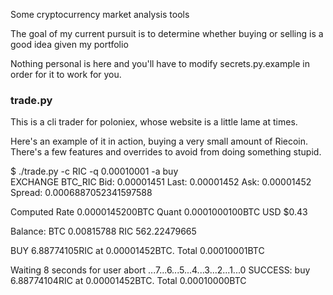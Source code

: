Some cryptocurrency market analysis tools

The goal of my current pursuit is to determine whether buying or selling is a good idea given my portfolio

Nothing personal is here and you'll have to modify secrets.py.example in order for it to work for you.

### trade.py

This is a cli trader for poloniex, whose website is a little lame at times.

Here's an example of it in action, buying a very small amount of Riecoin.
There's a few features and overrides to avoid from doing something stupid.

$ ./trade.py -c RIC -q 0.00010001 -a buy  
EXCHANGE BTC_RIC
 Bid:  0.00001451
 Last: 0.00001452
 Ask:  0.00001452
 Spread: 0.0006887052341597588

Computed
 Rate  0.0000145200BTC
 Quant 0.0001000100BTC
 USD  $0.43

Balance:
 BTC      0.00815788
 RIC    562.22479665

BUY
 6.88774105RIC at 0.00001452BTC.
 Total 0.00010001BTC

Waiting 8 seconds for user abort
...7...6...5...4...3...2...1...0
SUCCESS:
 buy
 6.88774104RIC at 0.00001452BTC.
 Total 0.00010000BTC



